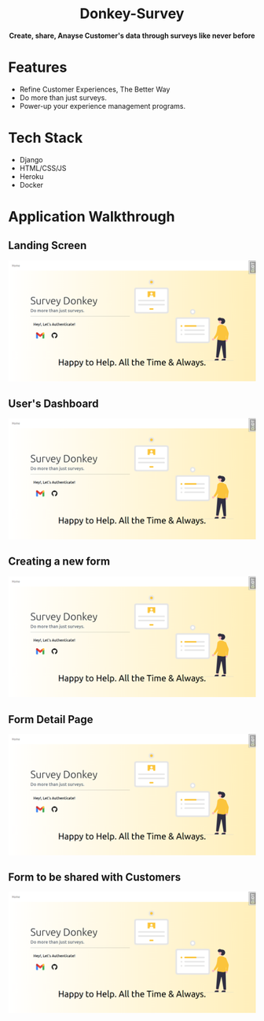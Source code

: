 <div align="center">

<h1>Donkey-Survey </h1>

<b>Create, share, Anayse Customer's data through surveys like never before</b>

</div>

# Features

- Refine Customer Experiences, The Better Way
- Do more than just surveys.
- Power-up your experience management programs.

# Tech Stack

* Django
* HTML/CSS/JS
* Heroku
* Docker

# Application Walkthrough

## Landing Screen

<img src="./readme_images/1.png">

## User's Dashboard 

<img src="./readme_images/1.png">


## Creating a new form

<img src="./readme_images/1.png">


## Form Detail Page

<img src="./readme_images/1.png">


## Form to be shared with Customers

<img src="./readme_images/1.png">
